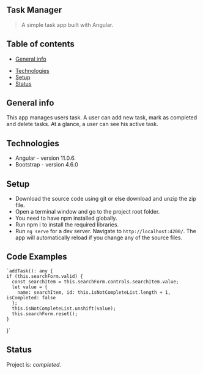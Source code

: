 ## Task Manager
>A simple task app built with Angular.

## Table of contents
* [General info](#general-info)
<!--* [Screenshots](#screenshots) -->
* [Technologies](#technologies)
* [Setup](#setup)
* [Status](#status)



## General info
This app manages users task. A user can add new task, mark as completed and delete tasks.
At a glance, a user can see his active task.

<!--## Screenshots
![Example screenshot](stil in progress) -->

## Technologies
* Angular  - version 11.0.6.
* Bootstrap - version 4.6.0


## Setup
* Download the source code using git or else download and unzip the zip file.
* Open a terminal window and go to the project root folder.
* You need to have npm installed globally.
* Run npm i to install the required libraries.
* Run `ng serve` for a dev server. Navigate to `http://localhost:4200/`. The app will automatically reload if you change any of the source files.

## Code Examples


    `addTask(): any {
    if (this.searchForm.valid) {
      const searchItem = this.searchForm.controls.searchItem.value;
      let value = {
        name: searchItem, id: this.isNotCompleteList.length + 1, isCompleted: false
      };
      this.isNotCompleteList.unshift(value);
      this.searchForm.reset();
    }
  }`
  

## Status
Project is: _completed_.


